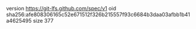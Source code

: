 version https://git-lfs.github.com/spec/v1
oid sha256:afe808306165c52e671512f326b215557f93c6684b3daa03afbb1b41a4625495
size 377
